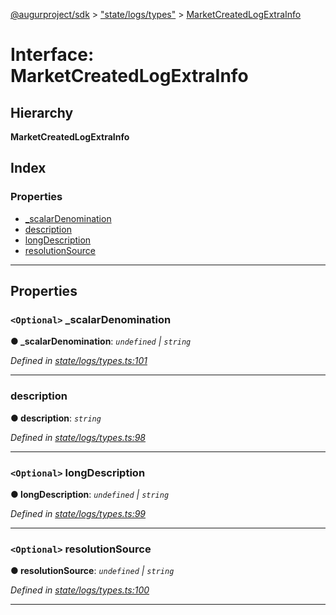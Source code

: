 [@augurproject/sdk](../README.md) > ["state/logs/types"](../modules/_state_logs_types_.md) > [MarketCreatedLogExtraInfo](../interfaces/_state_logs_types_.marketcreatedlogextrainfo.md)

# Interface: MarketCreatedLogExtraInfo

## Hierarchy

**MarketCreatedLogExtraInfo**

## Index

### Properties

* [_scalarDenomination](_state_logs_types_.marketcreatedlogextrainfo.md#_scalardenomination)
* [description](_state_logs_types_.marketcreatedlogextrainfo.md#description)
* [longDescription](_state_logs_types_.marketcreatedlogextrainfo.md#longdescription)
* [resolutionSource](_state_logs_types_.marketcreatedlogextrainfo.md#resolutionsource)

---

## Properties

<a id="_scalardenomination"></a>

### `<Optional>` _scalarDenomination

**● _scalarDenomination**: *`undefined` \| `string`*

*Defined in [state/logs/types.ts:101](https://github.com/AugurProject/augur/blob/1991ef64ef/packages/augur-sdk/src/state/logs/types.ts#L101)*

___
<a id="description"></a>

###  description

**● description**: *`string`*

*Defined in [state/logs/types.ts:98](https://github.com/AugurProject/augur/blob/1991ef64ef/packages/augur-sdk/src/state/logs/types.ts#L98)*

___
<a id="longdescription"></a>

### `<Optional>` longDescription

**● longDescription**: *`undefined` \| `string`*

*Defined in [state/logs/types.ts:99](https://github.com/AugurProject/augur/blob/1991ef64ef/packages/augur-sdk/src/state/logs/types.ts#L99)*

___
<a id="resolutionsource"></a>

### `<Optional>` resolutionSource

**● resolutionSource**: *`undefined` \| `string`*

*Defined in [state/logs/types.ts:100](https://github.com/AugurProject/augur/blob/1991ef64ef/packages/augur-sdk/src/state/logs/types.ts#L100)*

___

